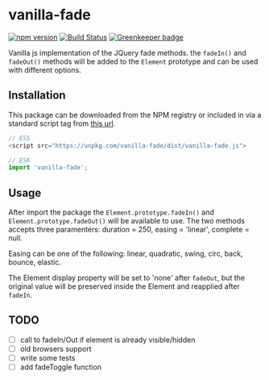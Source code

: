 # vanilla-fade

[![npm version](https://badge.fury.io/js/vanilla-fade.svg)](https://badge.fury.io/js/vanilla-fade) [![Build Status](https://travis-ci.org/matteobad/vanilla-fade.svg?branch=master)](https://travis-ci.org/matteobad/vanilla-fade/) [![Greenkeeper badge](https://badges.greenkeeper.io/matteobad/vanilla-fade.svg)](https://greenkeeper.io/)

Vanilla js implementation of the JQuery fade methods. the `fadeIn()` and `fadeOut()` methods will be added to the `Element` prototype and can be used with different options.

## Installation

This package can be downloaded from the NPM registry or included in via a standard script tag from [this url](https://unpkg.com/vanilla-fade/dist/vanilla-fade.js).

```javascript
// ES5
<script src="https://unpkg.com/vanilla-fade/dist/vanilla-fade.js">

// ES6
import 'vanilla-fade';
```

## Usage

After import the package the `Element.prototype.fadeIn()` and `Element.prototype.fadeOut()` will be available to use. The two methods accepts three paramenters: duration = 250, easing = 'linear', complete = null.

Easing can be one of the following:
linear, quadratic, swing, circ, back, bounce, elastic.

The Element display property will be set to 'none' after `fadeOut`, but the original value will be preserved inside the Element and reapplied after `fadeIn`.

## TODO

- [ ] call to fadeIn/Out if element is already visible/hidden
- [ ] old browsers support
- [ ] write some tests
- [ ] add fadeToggle function
